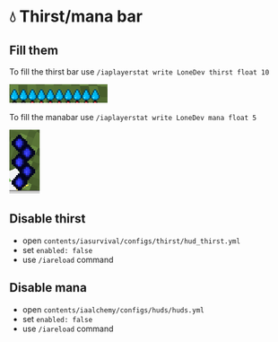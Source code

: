 # 💧 Thirst/mana bar

## Fill them

To fill the thirst bar use `/iaplayerstat write LoneDev thirst float 10`

![](<../.gitbook/assets/immagine (60).png>)

To fill the manabar use `/iaplayerstat write LoneDev mana float 5`

![](<../.gitbook/assets/immagine (95).png>)

## Disable thirst

* open `contents/iasurvival/configs/thirst/hud_thirst.yml`
* set `enabled: false`
* use `/iareload` command

## Disable mana

* open `contents/iaalchemy/configs/huds/huds.yml`
* set `enabled: false`
* use `/iareload` command
